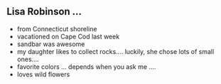 ## Lisa Robinson ...
- from Connecticut shoreline
- vacationed on Cape Cod last week
- sandbar was awesome
- my daughter likes to collect rocks....  luckily, she chose lots of small ones....
- favorite colors ...  depends when you ask me ....
- loves wild flowers
